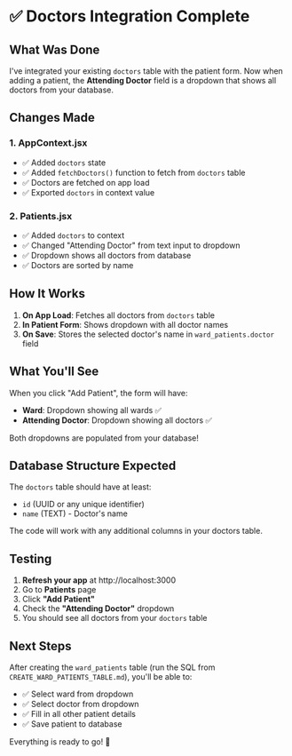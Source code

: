 # ✅ Doctors Integration Complete

## What Was Done

I've integrated your existing `doctors` table with the patient form. Now when adding a patient, the **Attending Doctor** field is a dropdown that shows all doctors from your database.

## Changes Made

### 1. AppContext.jsx
- ✅ Added `doctors` state
- ✅ Added `fetchDoctors()` function to fetch from `doctors` table
- ✅ Doctors are fetched on app load
- ✅ Exported `doctors` in context value

### 2. Patients.jsx
- ✅ Added `doctors` to context
- ✅ Changed "Attending Doctor" from text input to dropdown
- ✅ Dropdown shows all doctors from database
- ✅ Doctors are sorted by name

## How It Works

1. **On App Load**: Fetches all doctors from `doctors` table
2. **In Patient Form**: Shows dropdown with all doctor names
3. **On Save**: Stores the selected doctor's name in `ward_patients.doctor` field

## What You'll See

When you click "Add Patient", the form will have:
- **Ward**: Dropdown showing all wards ✅
- **Attending Doctor**: Dropdown showing all doctors ✅

Both dropdowns are populated from your database!

## Database Structure Expected

The `doctors` table should have at least:
- `id` (UUID or any unique identifier)
- `name` (TEXT) - Doctor's name

The code will work with any additional columns in your doctors table.

## Testing

1. **Refresh your app** at http://localhost:3000
2. Go to **Patients** page
3. Click **"Add Patient"**
4. Check the **"Attending Doctor"** dropdown
5. You should see all doctors from your `doctors` table

## Next Steps

After creating the `ward_patients` table (run the SQL from `CREATE_WARD_PATIENTS_TABLE.md`), you'll be able to:
- ✅ Select ward from dropdown
- ✅ Select doctor from dropdown
- ✅ Fill in all other patient details
- ✅ Save patient to database

Everything is ready to go! 🎉
